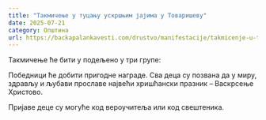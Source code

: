 ```yaml
---
title: "Такмичење у туцању ускршњим јајима у Товаришеву"
date: 2025-07-21
category: Општина
url: https://backapalankavesti.com/drustvo/manifestacije/takmicenje-u-tucanju-uskrsnjim-jajima-u-tovarisevu/
---
```


Такмичење ће бити у подељено у три групе:

Победници ће добити пригодне награде. Сва деца су позвана да у миру, здрављу и љубави прославе највећи хришћански празник – Васкрсење Христово.

Пријаве деце су могуће код вероучитеља или код свештеника.
